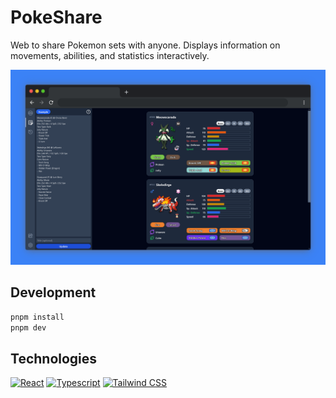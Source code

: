 
# PokeShare

Web to share Pokemon sets with anyone. Displays information on movements, abilities, and statistics interactively.

![PokeShare screenshot](https://github.com/Xing97/poke-share/blob/main/public/img/og.png)

## Development

```sh
pnpm install
pnpm dev
```

## Technologies

[![React][react-badge]][react-url]
[![Typescript][typescript-badge]][typescript-url]
[![Tailwind CSS][tailwind-badge]][tailwind-url]

[react-url]: https://reactjs.org/
[typescript-url]: https://www.typescriptlang.org/
[tailwind-url]: https://tailwindcss.com/
[vite-url]: https://vitejs.dev/
[react-badge]: https://img.shields.io/badge/React-20232A?style=for-the-badge&logo=react&logoColor=61DAFB
[typescript-badge]: https://img.shields.io/badge/Typescript-007ACC?style=for-the-badge&logo=typescript&logoColor=white&color=blue
[tailwind-badge]: https://img.shields.io/badge/Tailwind-ffffff?style=for-the-badge&logo=tailwindcss&logoColor=38bdf8
